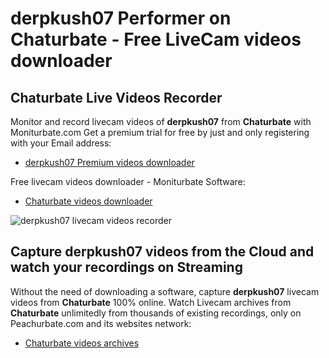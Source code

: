 # derpkush07 Performer on Chaturbate - Free LiveCam videos downloader

## Chaturbate Live Videos Recorder

Monitor and record livecam videos of **derpkush07** from **Chaturbate** with Moniturbate.com
Get a premium trial for free by just and only registering with your Email address:
* [derpkush07 Premium videos downloader](https://moniturbate.com/request-demo-licence-key.html)

Free livecam videos downloader - Moniturbate Software:
* [Chaturbate videos downloader](https://moniturbate.com/moniturbate-download-software.html)

![derpkush07 livecam videos recorder](https://peachurnet.com/templates/moniturbate-software.png)


## Capture derpkush07 videos from the Cloud and watch your recordings on Streaming

Without the need of downloading a software, capture **derpkush07** livecam videos from **Chaturbate** 100% online.
Watch Livecam archives from **Chaturbate** unlimitedly from thousands of existing recordings, only on Peachurbate.com and its websites network:
* [Chaturbate videos archives](https://peachurnet.com/)